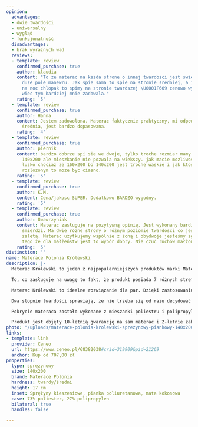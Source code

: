 ```yaml
---
opinion:
  advantages:
  - dwie twardości
  - uniwersalny
  - wygląd
  - funkcjonalność
  disadvantages:
  - brak wyraźnych wad
  reviews:
  - template: review
    confirmed_purchase: true
    author: klaudia
    content: "To ze materac ma kazda strone o innej twardosci jest swietne i daje
      duze pole manewru. Jak spie sama to spie na stronie sredniej, a jak przychodzi
      na noc chlopak to spimy na stronie twardszej \U0001F609 cenowo wyszlo fajnie
      wiec tym bardziej mnie zadowala."
    rating: '5'
  - template: review
    confirmed_purchase: true
    author: Hanna
    content: Jestem zadowolona. Materac faktycznie praktyczny, mi odpowiada strona
      średnia, jest bardzo dopasowana.
    rating: '4'
  - template: review
    confirmed_purchase: true
    author: piernik
    content: bardzo dobrze spi sie we dwoje, tylko troche rozmiar mamy za maly bo
      140x200 ale mieszkanie nie pozwala na wiekszy. jak macie mozliwosc kupcie wieksze
      luzko chociaz ze 160x200 bo 140x200 jest troche waskie i jak ktos lubi spac
      rozlozonym to moze byc ciasno.
    rating: '5'
  - template: review
    confirmed_purchase: true
    author: K.M.
    content: Cena/jakosc SUPER. Dodatkowo BARDZO wygodny.
    rating: '5'
  - template: review
    confirmed_purchase: true
    author: 8wawrzyniak
    content: Materac zasługuje na pozytywną opinię. Jest wykonany bardzo dobrze, nie
      śmierdzi. Ma dwie różne strony o różnym poziomie twardosci co jest jego główną
      zaletą. Materac uzytkujemy wspólnie z żoną i obydwoje jesteśmy zgodni co do
      tego że dla małżeństw jest to wybór dobry. Nie czuć ruchów małżonka w nocy.
    rating: '5'
distinction: ''
name: Materace Polonia Królewski
description: |-
  Materac Królewski to jeden z najpopularniejszych produktów marki Materace Polonia. Jest to model, który łączy dwa rozwiązania - piankę poliuretanową i sprężyny kieszeniowe. W zależności od preferencji można wybrać twardszą stronę wzmocnioną matą kokosową lub tę bardziej miękką wykonaną z pianki.

  To, co zasługuje na uwagę to fakt, że produkt posiada 7 różnych stref twardości, jest to absolutna podstawa, która gwarantuje idealny stopień podparcia dostosowany do danej części ciała. Przekłada się to na wyjątkowy komfort w użytkowaniu i lepszy wypoczynek.

  Materac Królewski to idealne rozwiązanie dla par. Dzięki zastosowaniu specjalnej technologii sprężyn kieszeniowych powierzchnia materaca ugina się dokładnie w miejscu nacisku. Właśnie dlatego osoba śpiąca po jednej stronie łóżka nie będzie odczuwać ruchów partnera z drugiej strony, często będących przyczyną nieprzespanych nocy.

  Dwa stopnie twardości sprawiają, że nie trzeba się od razu decydować na jeden typ materaca. Jest to także dobre rozwiązanie dla dzieci i nastolatków. Po kilku latach można przewrócić go na drugą stronę, jeżeli stanie się on zbyt miękki.

  Pokrycie materaca zostało wykonane z mieszanki poliestru i polipropylenu. Producent zapewnia odporność materiału na rozciąganie i niską wchłanialność wody. Dzięki temu produkt jest zabezpieczony przed uszkodzeniami, a rozlany płyn łatwo osuszyć za pomocą papierowego ręcznika. Pokrowiec można również zdjąć do prania, przez co produkt łatwo jest utrzymać w czystości. Materiały zastosowane podczas produkcji materaca są bezpieczne dla osób cierpiących na alergię.

  Produkt jest objęty 10-letnią gwarancję na sam materac i 2-letnie zabezpieczenie na pokrowiec.
photo: "/uploads/materace-polonia-krolewski-sprezynowy-piankowy-140x200.png"
links:
- template: link
  provider: Ceneo
  url: https://www.ceneo.pl/68382038#crid=319909&pid=21269
  anchor: Kup od 707,00 zł
properties:
  type: sprężynowy
  size: 140x200
  brand: Materace Polonia
  hardness: twardy/średni
  height: 17 cm
  inset: Sprężyny kieszeniowe, pianka poliuretanowa, mata kokosowa
  case: 73% poliester, 27% polipropylen
  bilateral: true
  handles: false

---
```

